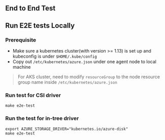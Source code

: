 ## End to End Test

## Run E2E tests Locally
### Prerequisite
 - Make sure a kubernetes cluster(with version >= 1.13) is set up and kubeconfig is under `$HOME/.kube/config`
 - Copy out `/etc/kubernetes/azure.json` under one agent node to local machine
 > For AKS cluster, need to modify `resourceGroup` to the node resource group name inside `/etc/kubernetes/azure.json`

### Run test for CSI driver
```
make e2e-test
```

### Run the test for in-tree driver

```
export AZURE_STORAGE_DRIVER="kubernetes.io/azure-disk"
make e2e-test
```
